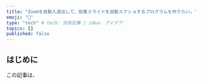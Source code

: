 ```yaml
---
title: "Zoomを自動入退出して、授業スライドを自動スクショするプログラムを作りたい。"
emoji: "🐷"
type: "tech" # tech: 技術記事 / idea: アイデア
topics: []
published: false
---
```


## はじめに
この記事は、
